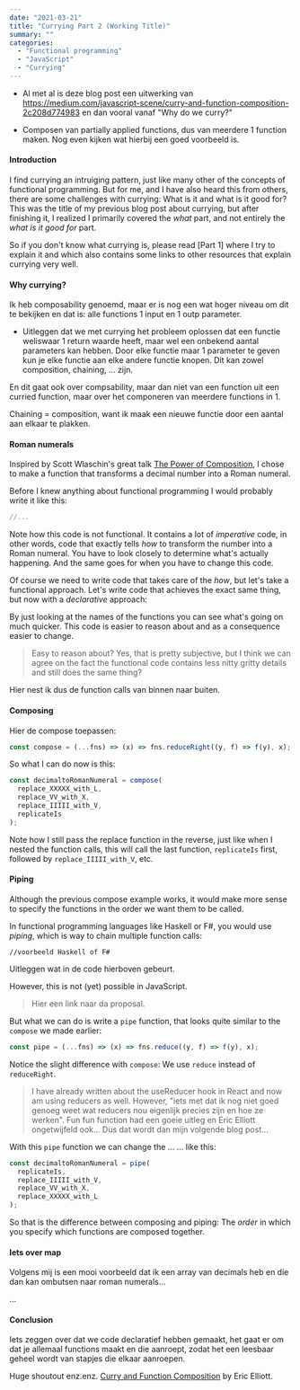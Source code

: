 ```yaml
---
date: "2021-03-21"
title: "Currying Part 2 (Working Title)"
summary: ""
categories:
  - "Functional programming"
  - "JavaScript"
  - "Currying"
---
```


- Al met al is deze blog post een uitwerking van https://medium.com/javascript-scene/curry-and-function-composition-2c208d774983 en dan vooral vanaf "Why do we curry?"

- Composen van partially applied functions, dus van meerdere 1 function maken. Nog even kijken wat hierbij een goed voorbeeld is.

#### Introduction

I find currying an intruiging pattern, just like many other of the concepts of functional programming. But for me, and I have also heard this from others, there are some challenges with currying: What is it and what is it good for? This was the title of my previous blog post about currying, but after finishing it, I realized I primarily covered the _what_ part, and not entirely the _what is it good for_ part.

So if you don't know what currying is, please read [Part 1] where I try to explain it and which also contains some links to other resources that explain currying very well.

#### Why currying?

Ik heb composability genoemd, maar er is nog een wat hoger niveau om dit te bekijken en dat is: alle functions 1 input en 1 outp parameter.

- Uitleggen dat we met currying het probleem oplossen dat een functie weliswaar 1 return waarde heeft, maar wel een onbekend aantal parameters kan hebben. Door elke functie maar 1 parameter te geven kun je elke functie aan elke andere functie knopen.
  Dit kan zowel composition, chaining, ... zijn.

En dit gaat ook over compsability, maar dan niet van een function uit een curried function, maar over het componeren van meerdere functions in 1.

Chaining = composition, want ik maak een nieuwe functie door een aantal aan elkaar te plakken.

#### Roman numerals

Inspired by Scott Wlaschin's great talk [The Power of Composition], I chose to make a function that transforms a decimal number into a Roman numeral.

Before I knew anything about functional programming I would probably write it like this:

```js
//...
```

Note how this code is not functional. It contains a lot of _imperative_ code, in other words, code that exactly tells _how_ to transform the number into a Roman numeral. You have to look closely to determine what's actually happening. And the same goes for when you have to change this code.

Of course we need to write code that takes care of the _how_, but let's take a functional approach. Let's write code that achieves the exact same thing, but now with a _declarative_ approach:

By just looking at the names of the functions you can see what's going on much quicker. This code is easier to reason about and as a consequence easier to change.

> Easy to reason about? Yes, that is pretty subjective, but I think we can agree on the fact the functional code contains less nitty gritty details and still does the same thing?

Hier nest ik dus de function calls van binnen naar buiten.

#### Composing

Hier de compose toepassen:

```js
const compose = (...fns) => (x) => fns.reduceRight((y, f) => f(y), x);
```

So what I can do now is this:

```js
const decimaltoRomanNumeral = compose(
  replace_XXXXX_with_L,
  replace_VV_with_X,
  replace_IIIII_with_V,
  replicateIs
);
```

Note how I still pass the replace function in the reverse, just like when I nested the function calls, this will call the last function, `replicateIs` first, followed by `replace_IIIII_with_V`, etc.

#### Piping

Although the previous compose example works, it would make more sense to specify the functions in the order we want them to be called.

In functional programming languages like Haskell or F#, you would use _piping_, which is way to chain multiple function calls:

```
//voorbeeld Haskell of F#
```

Uitleggen wat in de code hierboven gebeurt.

However, this is not (yet) possible in JavaScript.

> Hier een link naar da proposal.

But what we can do is write a `pipe` function, that looks quite similar to the `compose` we made earlier:

```js
const pipe = (...fns) => (x) => fns.reduce((y, f) => f(y), x);
```

Notice the slight difference with `compose`: We use `reduce` instead of `reduceRight`.

> I have already written about the useReducer hook in React and now am using reducers as well. However, "iets met dat ik nog niet goed genoeg weet wat reducers nou eigenlijk precies zijn en hoe ze werken". Fun fun function had een goeie uitleg en Eric Elliott ongetwijfeld ook... Dus dat wordt dan mijn volgende blog post...

With this `pipe` function we can change the ... ... like this:

```js
const decimaltoRomanNumeral = pipe(
  replicateIs,
  replace_IIIII_with_V,
  replace_VV_with_X,
  replace_XXXXX_with_L
);
```

So that is the difference between composing and piping: The _order_ in which you specify which functions are composed together.

#### Iets over map

Volgens mij is een mooi voorbeeld dat ik een array van decimals heb en die dan kan ombutsen naar roman numerals...

...

#### Conclusion

Iets zeggen over dat we code declaratief hebben gemaakt, het gaat er om dat je allemaal functions maakt en die aanroept, zodat het een leesbaar geheel wordt van stapjes die elkaar aanroepen.

Huge shoutout enz.enz. [Curry and Function Composition] by Eric Elliott.

[the power of composition]: https://youtu.be/rCKPgu4DvcE
[curry and function composition]: https://medium.com/javascript-scene/curry-and-function-composition-2c208d774983

